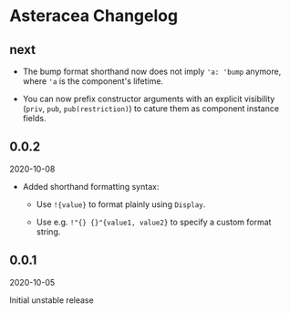 # Asteracea Changelog

## next

* The bump format shorthand now does not imply `'a: 'bump` anymore, where `'a` is the component's lifetime.

* You can now prefix constructor arguments with an explicit visibility (`priv`, `pub`, `pub(restriction)`) to cature them as component instance fields.

## 0.0.2

2020-10-08

* Added shorthand formatting syntax:

  * Use `!{value}` to format plainly using `Display`.

  * Use e.g. `!"{} {}"{value1, value2}` to specify a custom format string.

## 0.0.1

2020-10-05

Initial unstable release
